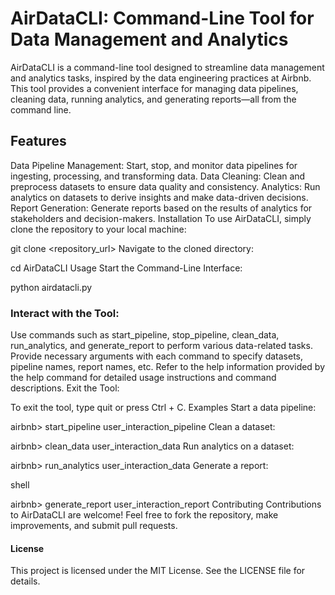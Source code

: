# AirDataCLI: Command-Line Tool for Data Management and Analytics
AirDataCLI is a command-line tool designed to streamline data management and analytics tasks, inspired by the data engineering practices at Airbnb. This tool provides a convenient interface for managing data pipelines, cleaning data, running analytics, and generating reports—all from the command line.

## Features
Data Pipeline Management: Start, stop, and monitor data pipelines for ingesting, processing, and transforming data.
Data Cleaning: Clean and preprocess datasets to ensure data quality and consistency.
Analytics: Run analytics on datasets to derive insights and make data-driven decisions.
Report Generation: Generate reports based on the results of analytics for stakeholders and decision-makers.
Installation
To use AirDataCLI, simply clone the repository to your local machine:


git clone <repository_url>
Navigate to the cloned directory:


cd AirDataCLI
Usage
Start the Command-Line Interface:


python airdatacli.py
### Interact with the Tool:

Use commands such as start_pipeline, stop_pipeline, clean_data, run_analytics, and generate_report to perform various data-related tasks.
Provide necessary arguments with each command to specify datasets, pipeline names, report names, etc.
Refer to the help information provided by the help command for detailed usage instructions and command descriptions.
Exit the Tool:

To exit the tool, type quit or press Ctrl + C.
Examples
Start a data pipeline:


airbnb> start_pipeline user_interaction_pipeline
Clean a dataset:


airbnb> clean_data user_interaction_data
Run analytics on a dataset:


airbnb> run_analytics user_interaction_data
Generate a report:

shell

airbnb> generate_report user_interaction_report
Contributing
Contributions to AirDataCLI are welcome! Feel free to fork the repository, make improvements, and submit pull requests.

#### License
This project is licensed under the MIT License. See the LICENSE file for details.